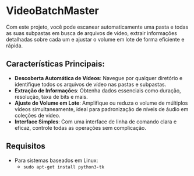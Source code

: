 # VideoBatchMaster
Com este projeto, você pode escanear automaticamente uma pasta e todas as suas subpastas em busca de arquivos de vídeo, extrair informações detalhadas sobre cada um e ajustar o volume em lote de forma eficiente e rápida.

## Características Principais:
- **Descoberta Automática de Vídeos**: Navegue por qualquer diretório e identifique todos os arquivos de vídeo nas pastas e subpastas.
- **Extração de Informações**: Obtenha dados essenciais como duração, resolução, taxa de bits e mais.
- **Ajuste de Volume em Lote**: Amplifique ou reduza o volume de múltiplos vídeos simultaneamente, ideal para padronização de níveis de áudio em coleções de vídeo.
- **Interface Simples**: Com uma interface de linha de comando clara e eficaz, controle todas as operações sem complicação.

## Requisitos

- Para sistemas baseados em Linux: 
  - ```sudo apt-get install python3-tk```